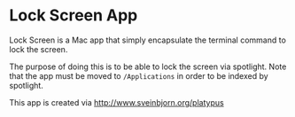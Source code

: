 # Lock Screen App

Lock Screen is a Mac app that simply encapsulate the terminal command to lock the screen.  

The purpose of doing this is to be able to lock the screen via spotlight.
Note that the app must be moved to `/Applications` in order to be indexed by spotlight.

This app is created via http://www.sveinbjorn.org/platypus
